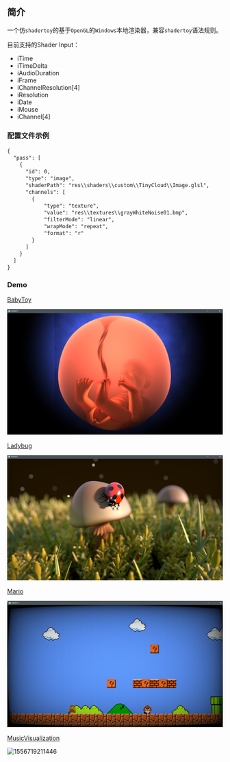 ## 简介

 一个仿`shadertoy`的基于`OpenGL`的`Windows`本地渲染器，兼容`shadertoy`语法规则。

目前支持的Shader Input：

* iTime
* iTimeDelta
* iAudioDuration
* iFrame
* iChannelResolution[4]
* iResolution
* iDate
* iMouse
* iChannel[4]



### 配置文件示例

```
{
  "pass": [
    {
      "id": 0,
      "type": "image",
      "shaderPath": "res\\shaders\\custom\\TinyCloud\\Image.glsl",
	  "channels": [
		{
        	"type": "texture", 
        	"value": "res\\textures\\grayWhiteNoise01.bmp", 
        	"filterMode": "linear", 
        	"wrapMode": "repeat", 
        	"format": "r"
        }
	  ]
    }
  ]
}
```



### Demo 

[BabyToy](./sproject/INFINITE/res/shaders/custom/BabyToy)

![1556718740786](./docs/1556718740786.png)

[Ladybug](./sproject/INFINITE/res/shaders/custom/Ladybug)

![1556718966430](./docs/1556718966430.png)

[Mario](./sproject/INFINITE/res/shaders/custom/Mario)

![1556719093316](./docs/1556719093316.png)

[MusicVisualization](./sproject/INFINITE/res/shaders/mini-project/touhouMusic-Flandre)

![1556719211446](E:\projects\stoy\Infinite\docs\1556719211446.png)